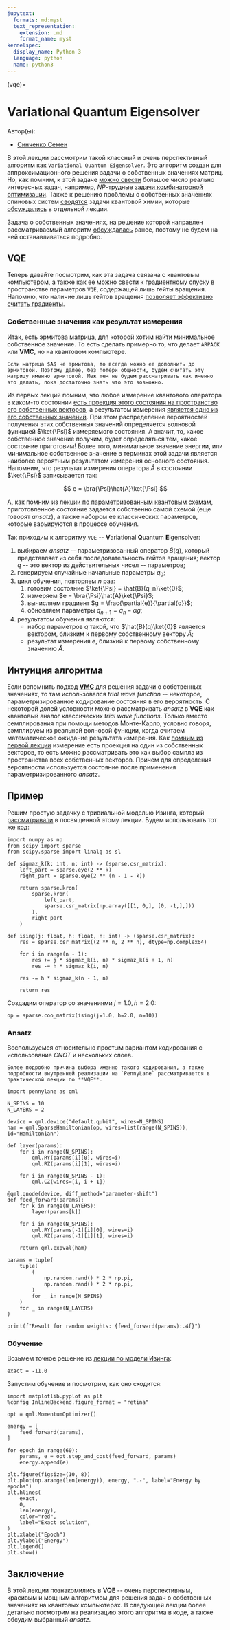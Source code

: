 ```yaml
---
jupytext:
  formats: md:myst
  text_representation:
    extension: .md
    format_name: myst
kernelspec:
  display_name: Python 3
  language: python
  name: python3
---
```


(vqe)=

# Variational Quantum Eigensolver

Автор(ы):

- [Синченко Семен](https://github.com/SemyonSinchenko)


В этой лекции рассмотрим такой классный и очень перспективный алгоритм как `Variational Quantum Eigensolver`. Это алгоритм создан для аппроксимационного решения задачи о собственных значениях матриц. Но, как помним, к этой задаче [можно свести](np2ising) большое число реально интересных задач, например, _NP_-трудные [задачи комбинаторной оптимизации](copt). Также к решению проблемы о собственных значениях спиновых систем [сводятся](jordanwigner) задачи квантовой химии, которые [обсуждались](quantchembasic) в отдельной лекции.

Задача о собственных значениях, на решение которой направлен рассматриваемый алгоритм [обсуждалась](eigenvals) ранее, поэтому не будем на ней останавливаться подробно.

## VQE

Теперь давайте посмотрим, как эта задача связана с квантовым компьютером, а также как ее можно свести к градиентному спуску в пространстве параметров `VQE`, содержащей лишь гейты вращения. Напомню, что наличие лишь гейтов вращения [позволяет эффективно считать градиенты](gradients).

### Собственные значения как результат измерения

Итак, есть эрмитова матрица, для которой хотим найти минимальное собственное значение. То есть сделать примерно то, что делает `ARPACK` или **VMC**, но на квантовом компьютере.

```{note}
Если матрица $A$ не эрмитова, то всегда можно ее дополнить до эрмитовой. Поэтому далее, без потери общности, будем считать эту матрицу именно эрмитовой. Меж тем не будем рассматривать как именно это делать, пока достаточно знать что это возможно.
```

Из первых лекций помним, что любое измерение квантового оператора в каком-то состоянии [есть проекция этого состояния на пространство его собственных векторов](../qcblock/qubit.html#id31), а результатом измерения [является одно из его собственных значений](../qcblock/qubit.html#id25). При этом распределение вероятностей получения этих собственных значений определяется волновой функцией $\ket{\Psi}$ измеряемого состояния. А значит, то, какое собственное значение получим, будет определяться тем, какое состояние приготовим! Более того, минимальное значение энергии, или минимальное собственное значение в терминах этой задачи является наиболее вероятным результатом измерения основного состояния. Напомним, что результат измерения оператора $\hat{A}$ в состоянии $\ket{\Psi}$ записывается так:

$$
e = \bra{\Psi}\hat{A}\ket{\Psi}
$$

А, как помним из [лекции по параметризованным квантовым схемам](vqc), приготовленное состояние задается собственно самой схемой (еще говорят _ansatz_), а также набором ее классических параметров, которые варьируются в процессе обучения.

Так приходим к алгоритму `VQE` -- **V**ariational **Q**uantum **E**igensolver:

1. выбираем _ansatz_ -- параметризованный оператор $\hat{B}(q)$, который представляет из себя последовательность гейтов вращения; вектор $q$ -- это вектор из действительных чисел -- параметров;
2. генерируем случайные начальные параметры $q_0$;
3. цикл обучения, повторяем $n$ раз:
   1. готовим состояние $\ket{\Psi} = \hat{B}(q_n)\ket{0}$;
   2. измеряем $e = \bra{\Psi}\hat{A}\ket{\Psi}$;
   3. вычисляем градиент $g = \frac{\partial{e}}{\partial{q}}$;
   4. обновляем параметры $q_{n+1} = q_n - \alpha g$;
4. результатом обучения являются:
   - набор параметров $q$ такой, что $\hat{B}(q)\ket{0}$ является вектором, близким к первому собственному вектору $\hat{A}$;
   - результат измерения $e$, близкий к первому собственному значению $\hat{A}$.

## Интуиция алгоритма

Если вспомнить подход [**VMC**](../problems2qml/eigenvals.html#id11) для решения задачи о собственных значениях, то там использовался _trial wave function_ -- некоторое, параметризированное кодирование состояния в его вероятность. С некоторой долей условности можно рассматривать _ansatz_ в **VQE** как квантовый аналог классических _trial wave functions_. Только вместо семплирования при помощи методов Монте-Карло, условно говоря, сэмплируем из реальной волновой функции, когда считаем математическое ожидание результата измерения. Как [помним из первой лекции](../qcblock/qubit.html#id31) измерение есть проекция на один из собственных векторов, то есть можно рассматривать это как выбор сэмпла из пространства всех собственных векторов. Причем для определения вероятности используется состояние после применения параметризированного _ansatz_.

## Пример

Решим простую задачку с тривиальной моделью Изинга, который [рассматривали](problemsblock/ising.html#numpy) в посвященной этому лекции. Будем использовать тот же код:

```{code-cell} ipython3
import numpy as np
from scipy import sparse
from scipy.sparse import linalg as sl

def sigmaz_k(k: int, n: int) -> (sparse.csr_matrix):
    left_part = sparse.eye(2 ** k)
    right_part = sparse.eye(2 ** (n - 1 - k))

    return sparse.kron(
        sparse.kron(
            left_part,
            sparse.csr_matrix(np.array([[1, 0,], [0, -1,],]))
        ),
        right_part
    )

def ising(j: float, h: float, n: int) -> (sparse.csr_matrix):
    res = sparse.csr_matrix((2 ** n, 2 ** n), dtype=np.complex64)

    for i in range(n - 1):
        res += j * sigmaz_k(i, n) * sigmaz_k(i + 1, n)
        res -= h * sigmaz_k(i, n)

    res -= h * sigmaz_k(n - 1, n)

    return res
```

Создадим оператор со значениями $j=1.0, h=2.0$:

```{code-cell} ipython3
op = sparse.coo_matrix(ising(j=1.0, h=2.0, n=10))
```

### Ansatz

Воспользуемся относительно простым вариантом кодирования с использование $CNOT$ и нескольких слоев.

```{note}
Более подробно причина выбора именно такого кодирования, а также подробности внутренней реализации на `PennyLane` рассматривается в практической лекции по **VQE**.
```

```{code-cell} ipython3
import pennylane as qml

N_SPINS = 10
N_LAYERS = 2

device = qml.device("default.qubit", wires=N_SPINS)
ham = qml.SparseHamiltonian(op, wires=list(range(N_SPINS)), id="Hamiltonian")

def layer(params):
    for i in range(N_SPINS):
        qml.RY(params[i][0], wires=i)
        qml.RZ(params[i][1], wires=i)

    for i in range(N_SPINS - 1):
        qml.CZ(wires=[i, i + 1])

@qml.qnode(device, diff_method="parameter-shift")
def feed_forward(params):
    for k in range(N_LAYERS):
        layer(params[k])

    for i in range(N_SPINS):
        qml.RY(params[-1][i][0], wires=i)
        qml.RZ(params[-1][i][1], wires=i)

    return qml.expval(ham)

params = tuple(
    tuple(
        (
            np.random.rand() * 2 * np.pi,
            np.random.rand() * 2 * np.pi,
        )
        for _ in range(N_SPINS)
    )
    for _ in range(N_LAYERS)
)

print(f"Result for random weights: {feed_forward(params):.4f}")
```

### Обучение

Возьмем точное решение из [лекции по модели Изинга](problemsblock/ising.html#numpy):

```{code-cell} ipython3
exact = -11.0
```

Запустим обучение и посмотрим, как оно сходится:

```{code-cell} ipython3
import matplotlib.pyplot as plt
%config InlineBackend.figure_format = "retina"

opt = qml.MomentumOptimizer()

energy = [
    feed_forward(params),
]

for epoch in range(60):
    params, e = opt.step_and_cost(feed_forward, params)
    energy.append(e)

plt.figure(figsize=(10, 8))
plt.plot(np.arange(len(energy)), energy, ".-", label="Energy by epochs")
plt.hlines(
    exact,
    0,
    len(energy),
    color="red",
    label="Exact solution",
)
plt.xlabel("Epoch")
plt.ylabel("Energy")
plt.legend()
plt.show()
```


## Заключение

В этой лекции познакомились в **VQE** -- очень перспективным, красивым и мощным алгоритмом для решения задач о собственных значениях на квантовых компьютерах. В следующей лекции более детально посмотрим на реализацию этого алгоритма в коде, а также обсудим выбранный _ansatz_.
